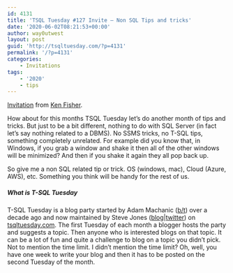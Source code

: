 ```yaml
---
id: 4131
title: 'TSQL Tuesday #127 Invite – Non SQL Tips and tricks'
date: '2020-06-02T08:21:53+00:00'
author: way0utwest
layout: post
guid: 'http://tsqltuesday.com/?p=4131'
permalink: '/?p=4131'
categories:
    - Invitations
tags:
    - '2020'
    - tips
---
```


[Invitation](https://sqlstudies.com/2020/06/02/tsql-tuesday-127-invite-non-sql-tips-and-tricks/) from [Ken Fisher](https://sqlstudies.com/).

How about for this months TSQL Tuesday let’s do another month of tips and tricks. But just to be a bit different, nothing to do with SQL Server (in fact let’s say nothing related to a DBMS). No SSMS tricks, no T-SQL tips, something completely unrelated. For example did you know that, in Windows, if you grab a window and shake it then all of the other windows will be minimized? And then if you shake it again they all pop back up.

So give me a non SQL related tip or trick. OS (windows, mac), Cloud (Azure, AWS), etc. Something you think will be handy for the rest of us.

##### What is T-SQL Tuesday

T-SQL Tuesday is a blog party started by Adam Machanic ([b/](http://sqlblog.com/blogs/adam_machanic/)[t](http://twitter.com/adammachanic)) over a decade ago and now maintained by Steve Jones ([blog](https://voiceofthedba.wordpress.com/)|[twitter](https://twitter.com/way0utwest)) on [tsqltuesday.com](http://tsqltuesday.com/). The first Tuesday of each month a blogger hosts the party and suggests a topic. Then anyone who is interested blogs on that topic. It can be a lot of fun and quite a challenge to blog on a topic you didn’t pick. Not to mention the time limit. I didn’t mention the time limit? Oh, well, you have one week to write your blog and then it has to be posted on the second Tuesday of the month.